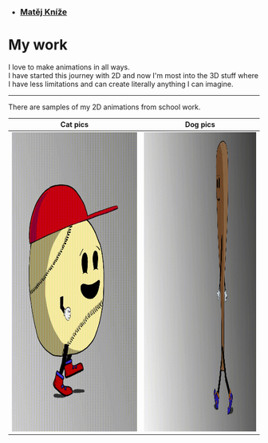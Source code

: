 - ### [Matěj Kníže](https://matej-knize.github.io/english-for-designers/03-content-first/)
   
# My work

I love to make animations in all ways. <br>
I have started this journey with 2D and now I'm most into the 3D stuff where I have less limitations and can create literally anything I can imagine.<br>


****

There are samples of my 2D animations from school work.

| Cat pics               | Dog pics               |
| ---------------------- | ---------------------- |
|  <img src="images/ball.gif" width="450" height="600" alt="the walk cycle of baseball ball with red cap" > | <img src="images/bat.gif" width="400" height="600" alt="the walk cycle of baseball bat" > |








 

 
